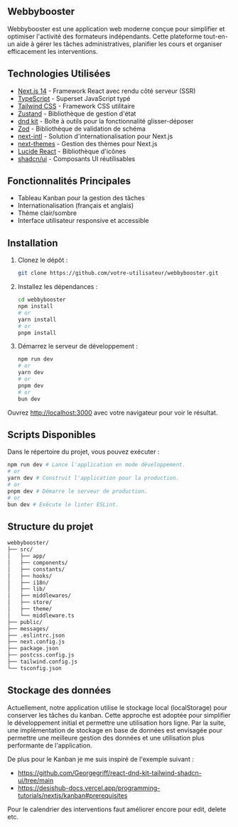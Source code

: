 ## Webbybooster

Webbybooster est une application web moderne conçue pour simplifier et optimiser l'activité des formateurs indépendants. Cette plateforme tout-en-un aide à gérer les tâches administratives, planifier les cours et organiser efficacement les interventions.

## Technologies Utilisées

- [Next.js 14](https://nextjs.org/) - Framework React avec rendu côté serveur (SSR)
- [TypeScript](https://www.typescriptlang.org/) - Superset JavaScript typé
- [Tailwind CSS](https://tailwindcss.com/) - Framework CSS utilitaire
- [Zustand](https://zustand-demo.pmnd.rs/) - Bibliothèque de gestion d'état
- [dnd kit](https://dndkit.com/) - Boîte à outils pour la fonctionnalité glisser-déposer
- [Zod](https://zod.dev/) - Bibliothèque de validation de schéma
- [next-intl](https://next-intl.vercel.app/) - Solution d'internationalisation pour Next.js
- [next-themes](https://next-themes.vercel.app/) - Gestion des thèmes pour Next.js
- [Lucide React](https://lucide.dev/) - Bibliothèque d'icônes
- [shadcn/ui](https://ui.shadcn.com/) - Composants UI réutilisables

## Fonctionnalités Principales

- Tableau Kanban pour la gestion des tâches
- Internationalisation (français et anglais)
- Thème clair/sombre
- Interface utilisateur responsive et accessible

## Installation

1. Clonez le dépôt :

   ```bash
   git clone https://github.com/votre-utilisateur/webbybooster.git
   ```

2. Installez les dépendances :

   ```bash
   cd webbybooster
   npm install
   # or
   yarn install
   # or
   pnpm install
   ```

3. Démarrez le serveur de développement :
   ```bash
   npm run dev
   # or
   yarn dev
   # or
   pnpm dev
   # or
   bun dev
   ```

Ouvrez [http://localhost:3000](http://localhost:3000) avec votre navigateur pour voir le résultat.

## Scripts Disponibles

Dans le répertoire du projet, vous pouvez exécuter :

```bash
npm run dev # Lance l'application en mode développement.
# or
yarn dev # Construit l'application pour la production.
# or
pnpm dev # Démarre le serveur de production.
# or
bun dev # Exécute le linter ESLint.
```

## Structure du projet

```bash
webbybooster/
├── src/
│   ├── app/
│   ├── components/
│   ├── constants/
│   ├── hooks/
│   ├── i18n/
│   ├── lib/
│   ├── middlewares/
│   ├── store/
│   ├── theme/
│   └── middleware.ts
├── public/
├── messages/
├── .eslintrc.json
├── next.config.js
├── package.json
├── postcss.config.js
├── tailwind.config.js
└── tsconfig.json
```

## Stockage des données

Actuellement, notre application utilise le stockage local (localStorage) pour conserver les tâches du kanban. Cette approche est adoptée pour simplifier le développement initial et permettre une utilisation hors ligne.
Par la suite, une implémentation de stockage en base de données est envisagée pour permettre une meilleure gestion des données et une utilisation plus performante de l'application.

De plus pour le Kanban je me suis inspiré de l'exemple suivant :

- https://github.com/Georgegriff/react-dnd-kit-tailwind-shadcn-ui/tree/main
- https://desishub-docs.vercel.app/programming-tutorials/nextjs/kanban#prerequisites

Pour le calendrier des interventions faut améliorer encore pour edit, delete etc.
